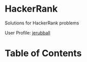 # HackerRank
Solutions for HackerRank problems

User Profile: [jerubball](https://www.hackerrank.com/jerubball)


# Table of Contents
